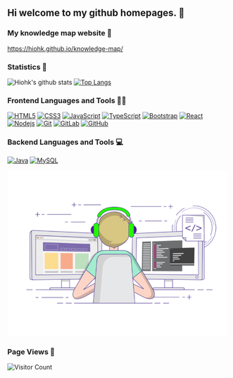 ## Hi welcome to my github homepages. 👋

### My knowledge map website :page_with_curl:

https://hiohk.github.io/knowledge-map/

### Statistics :tada:
![Hiohk's github stats](https://github-readme-stats.vercel.app/api?username=Hiohk&show_icons=true&count_private=true&hide=stars&include_all_commits=true&theme=light)
[![Top Langs](https://github-readme-stats.vercel.app/api/top-langs/?username=Hiohk&layout=compact)](https://github.com/anuraghazra/github-readme-stats)

### Frontend Languages and Tools 👨‍💻

[![HTML5](https://img.shields.io/badge/-HTML5-E34F26?style=flat&logo=html5&logoColor=white&link=https://github.com/Hiohk)](https://github.com/Hiohk) 
[![CSS3](https://img.shields.io/badge/-CSS3-1572B6?style=flat&logo=css3&link=https://github.com/Hiohk)](https://github.com/Hiohk) 
[![JavaScript](https://img.shields.io/badge/-JavaScript-black?style=flat&logo=javascript&link=https://github.com/Hiohk)](https://github.com/Hiohk) 
[![TypeScript](https://img.shields.io/badge/-TypeScript-007ACC?style=flat&logo=typescript&link=https://github.com/Hiohk)](https://github.com/Hiohk) 
[![Bootstrap](https://img.shields.io/badge/-Bootstrap-563D7C?style=flat&logo=bootstrap&link=https://github.com/Hiohk)](https://github.com/Hiohk) 
[![React](https://img.shields.io/badge/-React-black?style=flat&logo=react&link=https://github.com/Hiohk)](https://github.com/Hiohk) 
[![Nodejs](https://img.shields.io/badge/-Nodejs-black?style=flat&logo=Node.js&link=https://github.com/Hiohk)](https://github.com/Hiohk) 
[![Git](https://img.shields.io/badge/-Git-black?style=flat&logo=git&link=https://github.com/Hiohk)](https://github.com/Hiohk) 
[![GitLab](https://img.shields.io/badge/-GitLab-FCA121?style=flat&logo=gitlab&link=https://github.com/Hiohk)](https://gitlab.com/Hiohk) 
[![GitHub](https://img.shields.io/badge/-GitHub-181717?style=flat&logo=github&link=https://github.com/Hiohk)](https://github.com/Hiohk)


### Backend Languages and Tools :computer:

[![Java](https://img.shields.io/badge/Java-orange?style=flat&logo=java&logoColor=white&link=https://github.com/Hiohk)](https://github.com/v) 
[![MySQL](https://img.shields.io/badge/-MySQL-black?style=flat&logo=mysql&link=https://github.com/Hiohk)](https://github.com/Hiohk)


<img alt="GIF" src="https://raw.githubusercontent.com/devSouvik/devSouvik/master/gif3.gif" width="500"/>

### Page Views 👀 
![Visitor Count](https://profile-counter.glitch.me/Hiohk/count.svg)
